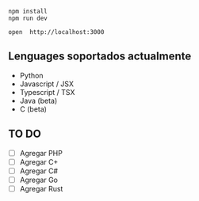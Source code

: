 ```
npm install
npm run dev
```

```
open  http://localhost:3000
```

## Lenguages soportados actualmente
- Python
- Javascript / JSX
- Typescript / TSX
- Java (beta)
- C (beta)

## TO DO
- [ ] Agregar PHP
- [ ] Agregar C+
- [ ] Agregar C#
- [ ] Agregar Go
- [ ] Agregar Rust